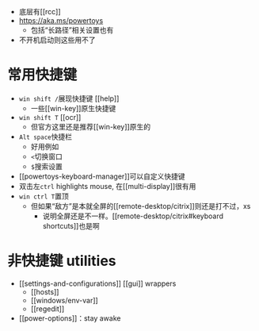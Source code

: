 - 底层有[[rcc]]
- https://aka.ms/powertoys
  - 包括“长路径”相关设置也有
- 不开机启动则这些用不了
# 常用快捷键
- `win shift /`展现快捷键 [[help]]
  - 一些[[win-key]]原生快捷键
- `win shift T` [[ocr]]
  - 但官方这里还是推荐[[win-key]]原生的
- `Alt space`快捷栏
  - 好用例如
  - `<`切换窗口
  - `$`搜索设置
- [[powertoys-keyboard-manager]]可以自定义快捷键
- 双击左`ctrl` highlights mouse, 在[[multi-display]]很有用
- `win ctrl T`置顶
  - 但如果“敌方”是本就全屏的[[remote-desktop/citrix]]则还是打不过，xs
    - 说明全屏还是不一样。[[remote-desktop/citrix#keyboard shortcuts]]也是啊
# 非快捷键 utilities
- [[settings-and-configurations]] [[gui]] wrappers
  - [[hosts]]
  - [[windows/env-var]]
  - [[regedit]]
- [[power-options]]：stay awake